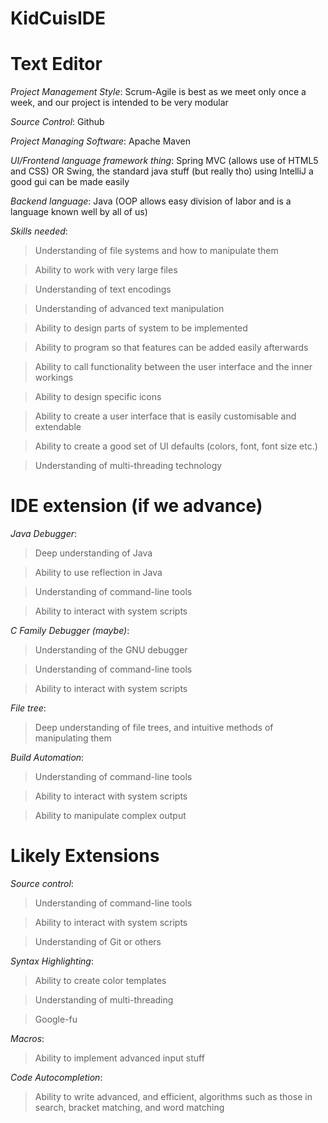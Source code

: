 # KidCuisIDE
# Text Editor

*Project Management Style*: Scrum-Agile is best as we meet only once a week, and our project is intended to be very modular

*Source Control*: Github

*Project Managing Software*: Apache Maven

*UI/Frontend language framework thing*: Spring MVC (allows use of HTML5 and CSS) OR Swing, the standard java stuff (but really tho) using IntelliJ a good gui can be made easily

*Backend language*: Java (OOP allows easy division of labor and is a language known well by all of us)

*Skills needed*:

> Understanding of file systems and how to manipulate them
  
> Ability to work with very large files
  
> Understanding of text encodings
  
> Understanding of advanced text manipulation
  
> Ability to design parts of system to be implemented
  
> Ability to program so that features can be added easily afterwards
  
> Ability to call functionality between the user interface and the inner workings
  
> Ability to design specific icons
  
> Ability to create a user interface that is easily customisable and extendable
  
> Ability to create a good set of UI defaults (colors, font, font size etc.)
  
> Understanding of multi-threading technology
  
# IDE extension (if we advance)

*Java Debugger*:

> Deep understanding of Java

> Ability to use reflection in Java

> Understanding of command-line tools

> Ability to interact with system scripts

*C Family Debugger (maybe)*:

> Understanding of the GNU debugger

> Understanding of command-line tools

> Ability to interact with system scripts

*File tree*:

> Deep understanding of file trees, and intuitive methods of manipulating them

*Build Automation*:

> Understanding of command-line tools

> Ability to interact with system scripts

> Ability to manipulate complex output

# Likely Extensions
*Source control*:

> Understanding of command-line tools

> Ability to interact with system scripts

> Understanding of Git or others

*Syntax Highlighting*:

> Ability to create color templates

> Understanding of multi-threading

> Google-fu

*Macros*:

> Ability to implement advanced input stuff

*Code Autocompletion*:

> Ability to write advanced, and efficient, algorithms such as those in search, bracket matching, and word matching

